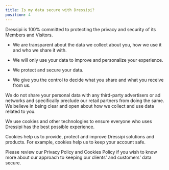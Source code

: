 ```yaml
---
title: Is my data secure with Dressipi?
position: 4
---
```

Dressipi is 100% committed to protecting the privacy and security of its Members and Visitors.

- We are transparent about the data we collect about you, how we use it and who we share it with.

- We will only use your data to improve and personalize your experience.

- We protect and secure your data.

- We give you the control to decide what you share and what you receive from us.

We do not share your personal data with any third-party advertisers or ad networks and specifically preclude our retail partners from doing the same. We believe in being clear and open about how we collect and use data related to you.

We use cookies and other technologies to ensure everyone who uses Dressipi has the best possible experience.

Cookies help us to provide, protect and improve Dressipi solutions and products. For example, cookies help us to keep your account safe.

Please review our Privacy Policy and Cookies Policy if you wish to know more about our approach to keeping our clients' and customers' data secure.
